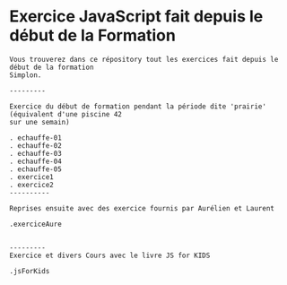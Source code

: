 # Exercice JavaScript fait depuis le début de la Formation 

    Vous trouverez dans ce répository tout les exercices fait depuis le début de la formation
    Simplon.

    ---------

    Exercice du début de formation pendant la période dite 'prairie' (équivalent d'une piscine 42
    sur une semain)

    . echauffe-01
    . echauffe-02
    . echauffe-03
    . echauffe-04
    . echauffe-05
    . exercice1
    . exercice2
    ----------

    Reprises ensuite avec des exercice fournis par Aurélien et Laurent 

    .exerciceAure


    ---------
    Exercice et divers Cours avec le livre JS for KIDS 

    .jsForKids
